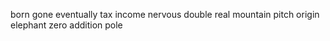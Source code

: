 born gone eventually tax income nervous double real mountain pitch origin elephant zero addition pole